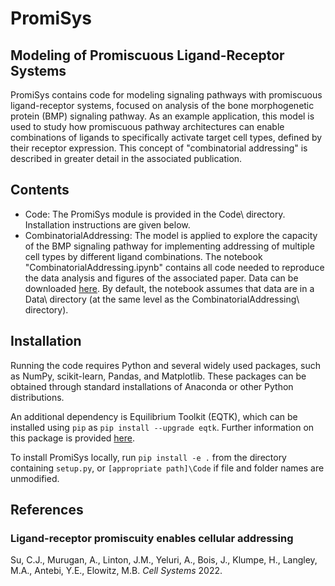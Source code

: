 # PromiSys
## Modeling of Promiscuous Ligand-Receptor Systems
PromiSys contains code for modeling signaling pathways with promiscuous ligand-receptor systems, focused on analysis of the bone morphogenetic protein (BMP) signaling pathway. As an example application, this model is used to study how promiscuous pathway architectures can enable combinations of ligands to specifically activate target cell types, defined by their receptor expression. This concept of "combinatorial addressing" is described in greater detail in the associated publication.

## Contents
* Code: The PromiSys module is provided in the Code\ directory. Installation instructions are given below.
* CombinatorialAddressing: The model is applied to explore the capacity of the BMP signaling pathway for implementing addressing of multiple cell types by different ligand combinations. The notebook "CombinatorialAddressing.ipynb" contains all code needed to reproduce the data analysis and figures of the associated paper. Data can be downloaded [here](https://dx.doi.org/10.22002/D1.1692). By default, the notebook assumes that data are in a Data\ directory (at the same level as the CombinatorialAddressing\ directory).

## Installation
Running the code requires Python and several widely used packages, such as NumPy, scikit-learn, Pandas, and Matplotlib. These packages can be obtained through standard installations of Anaconda or other Python distributions.

An additional dependency is Equilibrium Toolkit (EQTK), which can be installed using `pip` as `pip install --upgrade eqtk`. Further information on this package is provided [here](https://eqtk.github.io/).

To install PromiSys locally, run `pip install -e .` from the directory containing `setup.py`, or `[appropriate path]\Code` if file and folder names are unmodified.

## References
### Ligand-receptor promiscuity enables cellular addressing
Su, C.J., Murugan, A., Linton, J.M., Yeluri, A., Bois, J., Klumpe, H., Langley, M.A., Antebi, Y.E., Elowitz, M.B. *Cell Systems* 2022.
